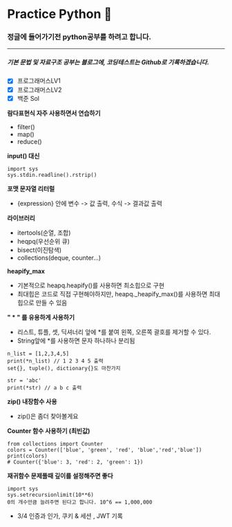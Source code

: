 # Practice Python 🐤

### 정글에 들어가기전 python공부를 하려고 합니다.
---
##### 기본 문법 및 자료구조 공부는 블로그에, 코딩테스트는 Github로 기록하겠습니다.

- [x] 프로그래머스LV1
- [x] 프로그래머스LV2
- [x] 백준 Sol

__람다표현식 자주 사용하면서 연습하기__  
- filter()
- map()
- reduce()

__input() 대신__ 
~~~
import sys  
sys.stdin.readline().rstrip()
~~~

__포맷 문자열 리터럴__
- {expression} 안에 변수 -> 값 출력, 수식 -> 결과값 출력

__라이브러리__  
- itertools(순열, 조합)
- heqpq(우선순위 큐)
- bisect(이진탐색)
- collections(deque, counter...)

__heapify_max__
- 기본적으로 heapq.heapify()를 사용하면 최소힙으로 구현
- 최대힙은 코드로 직접 구현해야하지만, heapq._heapify_max()를 사용하면 최대힙으로 만들 수 있음

__" * " 를 유용하게 사용하기__
- 리스트, 튜플, 셋, 딕셔너리 앞에 *를 붙여 왼쪽, 오른쪽 괄호를 제거할 수 있다.
- String앞에 *를 사용하면 문자 하나하나 분리됨
~~~
n_list = [1,2,3,4,5]
print(*n_list) // 1 2 3 4 5 출력
set{}, tuple(), dictionary{}도 마찬가지

str = 'abc'
print(*str) // a b c 출력
~~~

__zip() 내장함수 사용__
- zip()은 좀더 찾아볼게요

__Counter 함수 사용하기 (최빈값)__
~~~
from collections import Counter
colors = Counter(['blue', 'green', 'red', 'blue','red','blue'])
print(colors)
# Counter({'blue': 3, 'red': 2, 'green': 1})
~~~

__재귀함수 문제풀때 깊이를 설정해주면 좋다__  
~~~
import sys  
sys.setrecursionlimit(10**6)  
0의 개수만큼 늘려주면 된다고 합니다. 10^6 == 1,000,000
~~~

- 3/4 인증과 인가, 쿠키 & 세션 , JWT 기록
